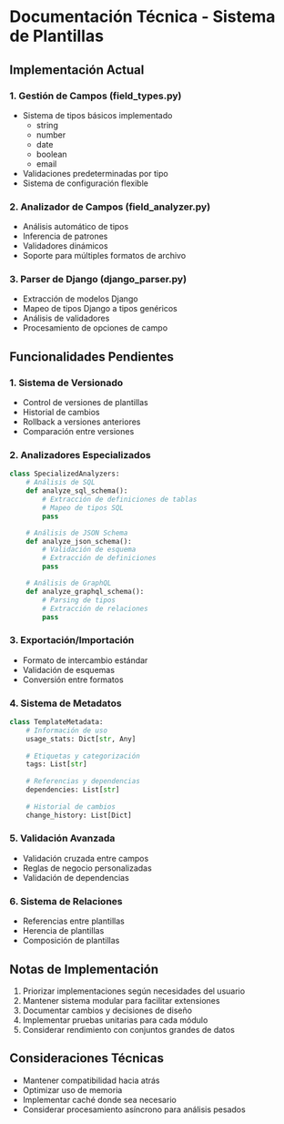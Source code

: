 # Documentación Técnica - Sistema de Plantillas

## Implementación Actual

### 1. Gestión de Campos (field_types.py)
- Sistema de tipos básicos implementado
  - string
  - number
  - date
  - boolean
  - email
- Validaciones predeterminadas por tipo
- Sistema de configuración flexible

### 2. Analizador de Campos (field_analyzer.py)
- Análisis automático de tipos
- Inferencia de patrones
- Validadores dinámicos
- Soporte para múltiples formatos de archivo

### 3. Parser de Django (django_parser.py)
- Extracción de modelos Django
- Mapeo de tipos Django a tipos genéricos
- Análisis de validadores
- Procesamiento de opciones de campo

## Funcionalidades Pendientes

### 1. Sistema de Versionado
- Control de versiones de plantillas
- Historial de cambios
- Rollback a versiones anteriores
- Comparación entre versiones

### 2. Analizadores Especializados
```python
class SpecializedAnalyzers:
    # Análisis de SQL
    def analyze_sql_schema():
        # Extracción de definiciones de tablas
        # Mapeo de tipos SQL
        pass

    # Análisis de JSON Schema
    def analyze_json_schema():
        # Validación de esquema
        # Extracción de definiciones
        pass

    # Análisis de GraphQL
    def analyze_graphql_schema():
        # Parsing de tipos
        # Extracción de relaciones
        pass
```

### 3. Exportación/Importación
- Formato de intercambio estándar
- Validación de esquemas
- Conversión entre formatos

### 4. Sistema de Metadatos
```python
class TemplateMetadata:
    # Información de uso
    usage_stats: Dict[str, Any]
    
    # Etiquetas y categorización
    tags: List[str]
    
    # Referencias y dependencias
    dependencies: List[str]
    
    # Historial de cambios
    change_history: List[Dict]
```

### 5. Validación Avanzada
- Validación cruzada entre campos
- Reglas de negocio personalizadas
- Validación de dependencias

### 6. Sistema de Relaciones
- Referencias entre plantillas
- Herencia de plantillas
- Composición de plantillas

## Notas de Implementación
1. Priorizar implementaciones según necesidades del usuario
2. Mantener sistema modular para facilitar extensiones
3. Documentar cambios y decisiones de diseño
4. Implementar pruebas unitarias para cada módulo
5. Considerar rendimiento con conjuntos grandes de datos

## Consideraciones Técnicas
- Mantener compatibilidad hacia atrás
- Optimizar uso de memoria
- Implementar caché donde sea necesario
- Considerar procesamiento asíncrono para análisis pesados
